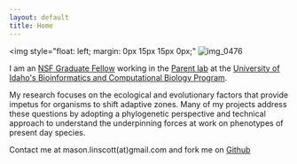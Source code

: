 ```yaml
---
layout: default
title: Home
---
```

<img style="float: left; margin: 0px 15px 15px 0px;" ![img_0476](https://cloud.githubusercontent.com/assets/14020037/10472636/7ae89ec8-71d7-11e5-9bf0-2fd24c2362b4.JPG)

I am an [NSF Graduate Fellow](https://www.nsfgrfp.org/) working in the [Parent lab](http://webpages.uidaho.edu/parentlab/Parent_lab/Parent_lab___Home.html) at the [University of Idaho's Bioinformatics and Computational Biology Program](http://www.uidaho.edu/cogs/bcb). 

My research focuses on the ecological and evolutionary factors that provide impetus for organisms to shift adaptive zones. Many of my projects address these questions by adopting a phylogenetic perspective and technical approach to understand the underpinning forces at work on phenotypes of present day species.

Contact me at mason.linscott(at)gmail.com and fork me on [Github](https://github.com/mason-linscott)
